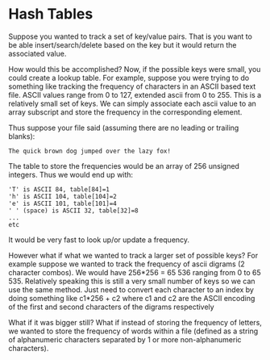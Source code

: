 # Hash Tables

Suppose you wanted to track a set of key/value pairs. That is you want to be able insert/search/delete based on the key but it would return the associated value.  

How would this be accomplished?  Now, if the possible keys were small, you could create a lookup table.  For example, suppose you were trying to do something like tracking the frequency of characters in an ASCII based text file.  ASCII values range from 0 to 127, extended ascii from 0 to 255.    This is a relatively small set of keys.  We can simply associate each ascii value to an array subscript and store the frequency in the corresponding element.

Thus suppose your file said \(assuming there are no leading or trailing blanks\):

```text
The quick brown dog jumped over the lazy fox!
```

The table to store the frequencies would be an array of 256 unsigned integers.    Thus we would end up with:

```text
'T' is ASCII 84, table[84]=1
'h' is ASCII 104, table[104]=2
'e' is ASCII 101, table[101]=4
' ' (space) is ASCII 32, table[32]=8
...
etc
```

It would be very fast to look up/or update a frequency.  

However what if what we wanted to track a larger set of possible keys?  For example suppose we wanted to track the frequency of ascii digrams \(2 character combos\).  We would have 256\*256 = 65 536 ranging from 0 to 65 535.  Relatively speaking this is still a very small number of keys so we can use the same method.  Just need to convert each character to an index by doing something like c1\*256 + c2 where c1 and c2 are the ASCII encoding of the first and second characters of the digrams respectively

What if it was bigger still?  What if instead of storing the frequency of letters, we wanted to store the frequency of words within a file \(defined as a string of alphanumeric characters separated by 1 or more non-alphanumeric characters\).



